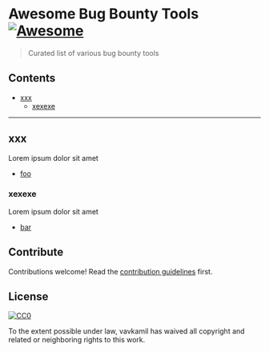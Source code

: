 # Awesome Bug Bounty Tools [![Awesome](https://awesome.re/badge.svg)](https://awesome.re)

> Curated list of various bug bounty tools

## Contents

- [xxx](#xxx)
    - [xexexe](#xexexe)
    
---

## xxx

Lorem ipsum dolor sit amet

- [foo](#foo)

### xexexe

Lorem ipsum dolor sit amet

- [bar](#bar)


## Contribute

Contributions welcome! Read the [contribution guidelines](contributing.md) first.


## License

[![CC0](https://mirrors.creativecommons.org/presskit/buttons/88x31/svg/cc-zero.svg)](https://creativecommons.org/publicdomain/zero/1.0)

To the extent possible under law, vavkamil has waived all copyright and
related or neighboring rights to this work.
